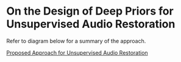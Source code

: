 # On the Design of Deep Priors for Unsupervised Audio Restoration
Refer to diagram below for a summary of the approach. 

[Proposed Approach for Unsupervised Audio Restoration](https://github.com/vivsivaraman/designaudiopriors/blob/master/block_diagram.pdf)
